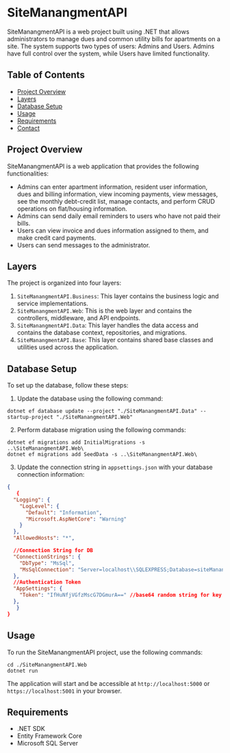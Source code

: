 # SiteManangmentAPI 
SiteManangmentAPI is a web project built using .NET that allows administrators to manage dues and common utility bills for apartments on a site. The system supports two types of users: Admins and Users. Admins have full control over the system, while Users have limited functionality.

## Table of Contents

- [Project Overview](#project-overview)
- [Layers](#layers)
- [Database Setup](#database-setup)
- [Usage](#usage)
- [Requirements](#requirements)
- [Contact](#contact)

## Project Overview

SiteManangmentAPI is a web application that provides the following functionalities:

- Admins can enter apartment information, resident user information, dues and billing information, view incoming payments, view messages, see the monthly debt-credit list, manage contacts, and perform CRUD operations on flat/housing information.
- Admins can send daily email reminders to users who have not paid their bills.
- Users can view invoice and dues information assigned to them, and make credit card payments.
- Users can send messages to the administrator.

## Layers

The project is organized into four layers:

1. `SiteManangmentAPI.Business`: This layer contains the business logic and service implementations.
2. `SiteManangmentAPI.Web`: This is the web layer and contains the controllers, middleware, and API endpoints.
3. `SiteManangmentAPI.Data`: This layer handles the data access and contains the database context, repositories, and migrations.
4. `SiteManangmentAPI.Base`: This layer contains shared base classes and utilities used across the application.

## Database Setup

To set up the database, follow these steps:

1. Update the database using the following command:

```
dotnet ef database update --project "./SiteManangmentAPI.Data" --startup-project "./SiteManangmentAPI.Web"
```

2. Perform database migration using the following commands:

```
dotnet ef migrations add InitialMigrations -s ..\SiteManangmentAPI.Web\
dotnet ef migrations add SeedData -s ..\SiteManangmentAPI.Web\
```

3. Update the connection string in `appsettings.json` with your database connection information:

```json
{
   {
  "Logging": {
    "LogLevel": {
      "Default": "Information",
      "Microsoft.AspNetCore": "Warning"
    }
  },
  "AllowedHosts": "*",

  //Connection String for DB
  "ConnectionStrings": {
    "DbType": "MsSql",
    "MsSqlConnection": "Server=localhost\\SQLEXPRESS;Database=siteManangmentDb;Trusted_Connection=True;Encrypt=False;"
  },
  //Authentication Token
  "AppSettings": {
    "Token": "IfHuNfjVGfzMscG7DGmurA==" //base64 random string for key
  },
   }
}
```

## Usage

To run the SiteManangmentAPI project, use the following commands:

```
cd ./SiteManangmentAPI.Web
dotnet run
```

The application will start and be accessible at `http://localhost:5000` or `https://localhost:5001` in your browser.

## Requirements

- .NET SDK
- Entity Framework Core
- Microsoft SQL Server
